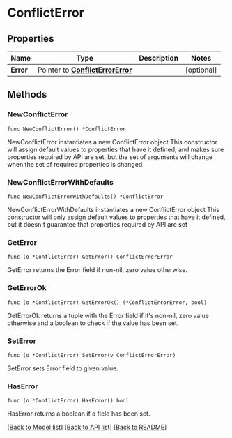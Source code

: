 # ConflictError

## Properties

Name | Type | Description | Notes
------------ | ------------- | ------------- | -------------
**Error** | Pointer to [**ConflictErrorError**](ConflictErrorError.md) |  | [optional] 

## Methods

### NewConflictError

`func NewConflictError() *ConflictError`

NewConflictError instantiates a new ConflictError object
This constructor will assign default values to properties that have it defined,
and makes sure properties required by API are set, but the set of arguments
will change when the set of required properties is changed

### NewConflictErrorWithDefaults

`func NewConflictErrorWithDefaults() *ConflictError`

NewConflictErrorWithDefaults instantiates a new ConflictError object
This constructor will only assign default values to properties that have it defined,
but it doesn't guarantee that properties required by API are set

### GetError

`func (o *ConflictError) GetError() ConflictErrorError`

GetError returns the Error field if non-nil, zero value otherwise.

### GetErrorOk

`func (o *ConflictError) GetErrorOk() (*ConflictErrorError, bool)`

GetErrorOk returns a tuple with the Error field if it's non-nil, zero value otherwise
and a boolean to check if the value has been set.

### SetError

`func (o *ConflictError) SetError(v ConflictErrorError)`

SetError sets Error field to given value.

### HasError

`func (o *ConflictError) HasError() bool`

HasError returns a boolean if a field has been set.


[[Back to Model list]](../README.md#documentation-for-models) [[Back to API list]](../README.md#documentation-for-api-endpoints) [[Back to README]](../README.md)


